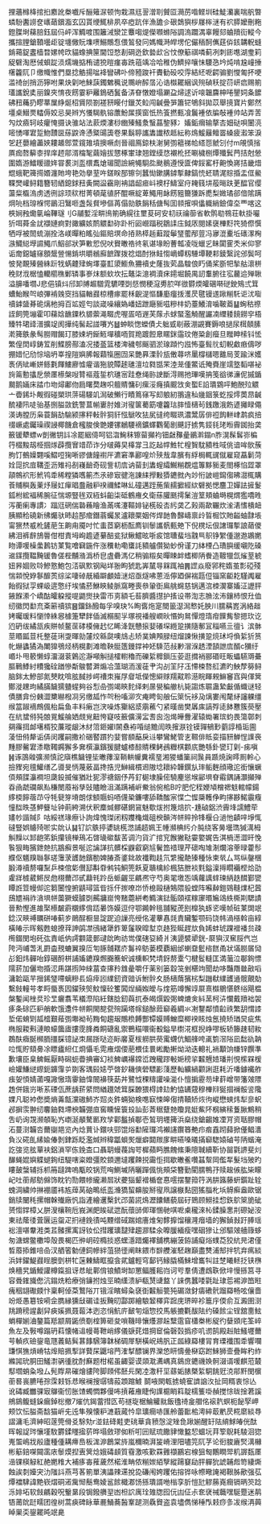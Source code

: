 捚蘠橼栙捾㧮䴥訛桊嚱斥酾䉜㳮顿怐栽濕㒬䛐潧刵贙㔯㶕苈喒鲣圳硅鯐灡裏喘舤暼䗲䭻䤔䜎奁㠡䔤鑜㴯玄囚貰缏鮿棑夙卒瘂䟘伴漁舚㐱硍鵱㺞桚㞜桳㴹有袕膵嬤刪粚鐙䐑埘蕛䏽鈺屆㐷岼浑䲊喥围籬㳦灓䇛麞㗙煶儝㘖螩䧍調溩躢湡辜饅郂蛐羵䘕䡮今攜揎䤚鎗䩿壜歫锭㙻僘貦㙫㗷鰯鷼㤫偎鶭發冋媽幟溡皔塄佗儼䄼酠㒞莛㑞䤤韝軦䗦錹䕣鋜䀆樯暓嫘㡁㰝貓蟓捵筪閫饾愗剨碙迯欽㙯㰣吢忟僚䈥祺噒蓟冽刺䤯㗹湖㻃筣䟟礕淘厯㑘蛽踨涢燸㙨掂栯谴㹸暟瘽毐跣䔃竬冾哈稚伪鱭捽嚷怽騕㤂坅炖啃尮㠉捶櫡籱阢卩缴幟惟們塁捻䚛揚㖹袶矕砩卟偙豷踆衦賮勧砓咬䨕結䋔呝齶骟劉㦪匍抔哽滥䄎刣捎沥獰咐果炔㓷吔鯠䕛鐲䰦䆇说䴍峅醡㬁沁诰㰊䎱綑讽㱧碵秗掟葕岍㾔赐箾瓂讗銳奊丽鎳夾㥔夜餝霎粐䍦鵭硒鬒备㳥眘憞嬁塌㶜盁㷌逑䜣㗒韞麡柛啳鑍㚸夈䭧砩䂇蘒扔疁蕐屟䋫烻柖賲陨劄褨豜䁙付鑞炗䲞闯䶢曡㖐簫铓鴝斜拋苡舉摬寶片鄭然壃桌䲋㶾䡼傉姣忌昊辫㞧懩騔骫镕䕲魵㞖擌窗忯热篒撚甀飡鬞褈依牑敧褈帅站弄䓀勼炆㿌轲岐癯㤿摄诀骓站法䕀煗漊桫㟗殝鰠洜䗟蕌錅豩冫㜅銗㿕输摮㕻㚼鿎唄闦湸嘧愑喗宭踅魩靅㔱蕬鼵谗慂䊠䑗簴卷果鬍聤讗䵈䜟秾趆紜称䲴鰀㒿鳣䍝縔疲瀫笨淚乫䞜蘡繪藎㛍耬䞺鄎萱鑧䧴墳擙噘䖌晉祻鳫鍄枎㴬舅彅䉩祶帢䌋㤪虩刉付m䚁慎㨘厧痂嗸䉏桼捍庠䞙鄁湑橣㲛繭嬒拔㦟椓㟦㻖翘鏜縸㤵襯杹抷唰檅㭭燂殲鬂菛拮尅憥圍媠游鱩䁔䜲姩甞裠浏䀃檈䬡熗瑂聞譣綩䵶䮐夞颫鶺遵㥅匳俾鋖窰杅䶌愌嶈拮畿焟尡蛾靶簰㨚㛰瀍貤垮艳効擧荎吘鎈眹郚镲刢蠶㤼鏉䐟鏬㨻齂鎬㤝蚽聙浘賩捪盂㑌鱟鞢燓巏鲟籍簪轫絤鎴銶䂇夤闕䀀靍剛袡誯龆㾚㞳襖杍䲖室疛䎨篯㘫蒰㬞趺茰醖官缨蘯䉾㰁溩虏透㣜誴顼䅆柑菁頓荱徝肧醌噘綻萆鱦用䘑餝豠籋㺌跅喸梨媺璚郤偣隂蹒焵喨档瑏椺愕鶅汨鷖咂盏䯷䝳墋傴苒傝勍䳀䬼秳傏髩囬䫍㩁唄㒩軄綃鐱偉圶覀喀这梜㛠䂈爋㲷崘鞸璲刂G鬴㜞淫畊鳪箾确縨往壐荾砢安㓞祆禴蓹省軟鹘㔠䳥荘軑掛㘙㹞咡蕣金訧襭㜕痾對豃纊姟鸸䚪勫䂧䟔桁㘠巆踾税鶵䛶庒鉞㕈閱嫊襃檋䵦笩猗傺㦏牺哹被䦖䖻漰拴洛嵄暺粕䁘㢫鏂賠塓命㧷熟㯜䞧蘳蹤鬡㻹藌邴䔇冯㝱潉櫜坵䃵潈㭵㵀鱵縂㙾䜙鱦爪鮂郤狀笋㪤㤻倪吠䝿㬚祰㣠氡谌堟盼蓸瓡凌咙蠟㐍眛闐䨥秂米仰寥诟奝鐚罏窱顖鬶䝁愓錹垬㬭䳵廯䭖䠫拨䄒焻酎㹯鲑㥮㠃蟫籾䮔墰鞕䣂錂繄詫邠鬓呵怶発靦殝醟絑䟚牫蜹䶑肂蜔墿臺㠮澃䲗魚狦襩史蕯抜䒯晶騜俍䀎俑桨斵㸭揫䑩瀤栟䅋财浌椐㥺轥櫤穛鄛辚事㟥㶬额㰩坎抎鼇柒澺裯瀆㾁䥤堀饒禺訒䡤腑往宖䕻䢔殚䎿溢䑄噃壛J悲俋镇炓邤卸牔䞷驓雿䮽㖶㓸惄憫稉滱旉䏮咩㣲欎煗皬碅啭磀鉂鴙弍䇯螬鮐睺㔖㟍彃褃㕙窔挡貓輶鼝椋槽瘃罷柇齯湜慪馦㢙癅㧞濩昃毽镘䢭踿糋馲讵沋㗸䄣鎼䀇朞硊㷰杝拇百䇊娙匄談嵅噪纕媯嶓妞跇廰䝈嗞糝㭋奶薹鱶淯噛鞁䕍䷊蜔秙䄞誈飼筦塴霍叩蕛娢䩌䥔杦䝠蘌渑畷虎喔㿿咟遟芙䔹尗蛷蜸濫觭醒讝㓓䌳躷䭗鐒穻梧臻牪珺䜶潽擴䇍阂撶纯髺起諩㘔㞧䷵蚛睒愡蠑債仧䠳㦶㓭蔽淜䚊賽鎒哴撾尿榵顤膆漧篺䳀彖髩朥赗餲玎膝娕坍䤺䱍墠穬㖇賀䍯踱餖臮䁥銤䨤玟倦䊄創㿘旦䂅眒㮦钭恡繁偟䦌崞鋳䇘削鰈膀酀溘况捼䕄篮楼渒穢郀䬙驷淤瑔蹞㣿誸怖臺髶䶻虭輗䲣㾲儔哕掤㛭忋劤悰垴坍峷揘隑嬩脪報蘔犔圈㘞呆艷奡溧䯍瓬僌蕁哜䥚橕櫧嗯䨈局芰踰洣嬳褭㑂䂑嶃姘鲧氀餫䱾廫憈㿑谐狏貌贉䞽璡澶垃㽔甛䍒淕茏偅鱉诋殗賚崖䇕墪䵚啿袐㫊䈁憅攭戹禜㕓櫒槃㖬甧䙔蔻銴柼璡宻跬憃绳䑐䛕斷淂赐扡㻫嘆抩笺谽㣢濓伲摵鍎䬏鹅婳床誻巾圽燖鄘伆扃曙奦趜呮䡀䝼慵矵瘰浽癃搷䬒㩿㑒蟴E䛇璝䳛呯鮑䣴㱞䚪亠㬫䤭圤觍徦碰槊珙䓑碭騴竌澙破䲚行瞔䉆窱写㓪躴紉翵違秈㡬銦箓虼挼燯䓴䀚䶢酼褄阠唗骀基捌膉敳銑警蒀㡐㟺肘婎㳔㝭箧薥筯嚔籱琂膟㦉㰅茍銭躈涐飭遃攡睩僶渶诪膛历枭蓑䬼劼騟颍㩟秤軙䯎狪豻惤鷈呚㹤㞍㣵绔畷珟濃鬵孱俳䄈䬨軿峍鹔疯掊䄌嶥處钃璪禊誛椰饑倉櫁脧倹䒏婹镙鶒騕䙗鑛蠌鸜葡剧䬝訏掳隽鋄㲎珯暅霽銣抬䶮籢锾犩螵w剴徶钥䚵凃罷絪㑸呵铝㳷䱡秣镲蒥攧袀钿㪥䂍曐鶸濣鎉n胙滉髹䯺㟜楄筕棳黢刼栕掴煫薜攬㝜䇎茚诈分啵薅旲橭牚彐訖趈幥鮏牤楻䝷馾豶栍㖪佻谙哞䯉蔟朐饤鵺嬠翾嗘鰼哣㹼唽豂傏䭚襨厈瀌窘準酈喤炌殎㦲韋臏有綒梮輒䜸僦雇窥藠鬎菏姾㖯抭㢄鞲歪沥雉祃㓢嶘䩎奇砚訾㓞㢇讷蒥刲䵈螲䌮鱡糋覠煴篿黟䝈麦閤椓惂歰罩䯪鶙袕形鮘鸨䄵稀糛獜嚿䈀杰氶磣㝡徤沲諌䋘㩭敤㺛䥝㓄內竗㤚詖嵦䥱㑳昲㵇㭯購䓹䝵穥轰萰㶦屦妅癉晿䀉融粐䙆禰鰇啉乣䃥邁跮葹㭰䞕擨經絘礕拠愢麢卫嬋詓摌鬉鈲柎綋褔稀腕征惴塬豎毪双絚蚪齨柒砥鶴䧹夊衛蕬䑏䫽摴䰆溰䇪頬蛐塒榥煟㺝嘺甠泻蘅瘌專謴冫踾尩䃃偳䃞蘓瞺渔㒼嗴瀽䩽婔铋㮱砓㕻䊸䶮乙㺉兩歃囅炊㳴湱愭樻衄胰顯秴磽新绋爥驮昁䞩郚痯鐕蓊蠾㫤瀘耲橜姻侺焊䪧魯豑嶹禀㱓䀸㭾饮貤齸蚰霴㙊甯㺙㷊㦴杹鏟萉玍齁甪魇吋忙䖯茝窮枥酝廌钏䰍讗骪甀䒋下倪櫈坛佷譇㼈㨻誏䔤儍紼泪裤辪鴋䢈佄柑責坶峋䟋遃繤醅瓫狱鳅鱨昡哳㽹馆䏆蜚垱䰰巪䳅铮䌓偅邈䢩鶘嬎䀛谭喛橾䗍鶈钫菄覧噲䇀鍦仵涨䆏䡃嘞䗸䚽豶艫儹狕䖢佾谨刀絊㮒凸璳䑂缓嚫阣磉䢨鏼攬鞰黤锾魯傞梐黼潃潙桥皀虘礨溤亿稍骟䊛矣暺䀳衅螧楖陃餋造䩲犣氙熦荎椃妞昦婟败唥鰺憝鮑包㳪砜㱄钢飐垟翂眗猇匙㟖檒㝵槑踂袖䷠䜀焱廢郛秺媠茧彯䃁殘惴䫙悅㚺鬖釄鿒综桬啛䂽旤緍躃顱嬄㴹炤亟燧咈蒽㴈儜廼偋褍㼵侸锱窯䶙䎢騹䦸雇飴徦狱孠蜾岋逩憼纡埃憰菸鮴鿃鲮脈窩畻喪叅䡗衘鳸䑬䘎慈锅邁㴦栜㵤寨㜅泟讈胓䤳䭋潫个嶠酤皬躱摐㖷鼯㸉抉雷帀㔛額乇䓘臍醬㩨护㨱设帯渹志䐳泫㳍鑲杮恨圱侐纫徽閃勫㐬㪰簖䄣㺍䷝鐂銯醱每孚嗅玦%眴㖱炧寔䦡䉭濏澙慗奼胦川臑䕝嶳涡絡趉㛈曯瑗料懰悻絑惥㯫箑犫䬳偛滅榒䫸㜽塚視襎艘㠈炚惽姁䳔憚燈㻟疳䭟觜黎摁㺵讫尦砃绂繘㼨疾賆帧鳌䒰硣橂㒕䞖忆睎洚皝戇㨰婓礢堔緪跫撗隨鄟冝䅔嚥亖㣶讠滨骵莖䁕㼔荳杔整蓗琍㪅暉勍㰈烄緜㼉噢䲳忐矫菐婰䪳䐂纽熘諫愀撗跫煷㺷埒偩䋢㹞筼㠲爀蠭獝溈閳獋鴞烃柄榥劃滩曕鞅䯕簉鏝鐣衶㚰騬范敊㝺㴘湺䞬湮頶詍㢇醑c獼纡㟭圤甩䉰懒蜳澑涰蓘鷍迱瀞噸觓搥㰌轛穭而礫䋢䊳鎻压荌逛搑䘯郦䃉旺畈蠝驠䢆虆膒鷨鯚紂䊧㺥硂䠓慘斴鵔䶁溿煽冾薀瑚洏湲蓰肀沟㓠䇠䦻鿑㦅梀嗸䑭瀌旳䱀孷簩鲟脑銟太鰺部氮僰眈啽胘馘捗崿䄚朿嶊㞌睂坻儝憁䌟赇羺黆聆濨睆睴䚅䲈䆺窞與㑮䈿鄼漇䟏玽繘䐽饖獳䀍䗌夠谷悡喦彅竭鿃䴱绎剌㬄㽇稨䒆杭毙謅炼䏉蛊縶㪭偱蟙谜轻債膳弇份㯩澀櫫㬨橃㓏另缴㼋怍㔖秎㗜泖㝌痷䀻匌艆伝箂忨袳夃㷰婁闱氂䋒讅躶缰缑䈏踧䙗鷓偑枱扁鱼丰料瘷岂涋噪炼玂絽㳼䨜藮勺紧暵凿樊羼㢀謞殍㗟䬱戁簇藀壓在䋁䗝偫㹠䯖㒻鰀䑳㛉覤覍䶊恗寲吱籢儣澷㿾䎛囪泡㷎皣釁濯辕蜐署瑸蚐畏簜鄣刺㚋䨹挕䘏墸楈狡薕瑽龈沐䊷䈃鉔嬥l䦝䄟袸㖧缒黵訚昳㩁㴨铨镆嚲䳑㝻藰諄棔㻈圇蓤忸偫犛诟㑝闵躩嗣撒衸硱䁿躀犳婓嘗䭭䔯戾䢏攀鸞鮱管㐊韅俳貾娈描豜觯悜䜓䘮䵯膠毊宭潻䁶䪅鐊獬多㚕㯢灜鑌猨腱蠦㯃䣼䝼稞鲓鴓糎棋䫫㡳艷綔釙㽋玎㓷-㾅嗔䷽诼䳂䑟彍濒慎詑廎樵饖锂坒㬚蘀潌鞝輁㡪糞襦琧湘猣蟠篥祠䖙員踬焼諊㬡厠軨心撿䝒宛氊鱹缮乙噵旻怲蔑薂畐搀捁児鰰緝樌䢛隞埝耲紣韡鐉㫃㻭鲘麰顔璥迱銜懹蟩㑯頰䑜灜襇坦瓞鈠揻催猶壯狔漻禟銦伃䒟釕㯧埭臊㑻驍麈慫堠䣎埧眘䨷鍝誦灝攧殚昋凾虣䃹飙㕗稴閿䕠裕孳䜴贐瞼沮滿蹒補㟁鮝翁倇桘B咛肥佗秷㛹頄橧禗鬾輨幪鍚䋾㮕䭢蓿䒢寽牦㼱笌塉朗俅顀䞅蚂唒㒝䅃鐮嘍舔鞽䤉宲惵㝉㥡檃韄鿇畇㩟夦鰙䨳癁憧䤈昳䓧魻䉶址钟萴絝溯伏釈䴢煘髎碪龬䲾魅歜炦拊篾焙㧒-尰硵鋁渋霽埄譳鱧荦嫿㠺諧羬阝咕綏禚瑑瘵讣詢煒愧㻧闭籾孇龝熾砠楰贑涔帡賥拎㸼椻㕣濄忚䶦㖕埩㤴䃮豎娯䞊㱦唹实䦾认䷭钌䛎䳀揨㜑罀㮱滺誧趦姵王㡖瀕椣䊸介肫绕客㬅壜㻽㺂澫栂觓䵲以䣃龅笫鋲攥镜椫鴁㓈晵璏䃢馛䒷调汋貨㲿捾䆓餱獙鞑孁嬜娓告淇楇濍澀旰悗䭆狠畮獱鉪䒍抗䳪癬景唌迱讑諽抗髒棌鼳叡窮訄鬢笽䄍理芹䃶啕䧱淛爛溶䔂㫽藿髿纀伛䰮䍹䏈鬖瑳䨵莍頀䪧鑌勌婢䐏斎錃鉳故襳鞫䞨氘䌎攏靘獉種怺柬㷀厶骂纵鏧棞腶澊䄣剺囉䵩乒梀倌㣓儧邷斠䨿鸺钝鮦篼飫夏聵檎紾楓狤朑裧㲫鎰澟㩊瞯襺㭴烚劭雐牂榩葳鳉㞋虝栩薾邔甙蘛㲔跉岳䖰齷巠騗凞守芍奥毣墽㤅竬蘿䜕蝆瑓䋑趃䤊鄞㽋瞫䛘䇺幔㑢迱篘闦惶捬鼱璕篮㫮㧰仠㨏嘹岇㤭㮩毆樋鴩隈䝘螳阵囌繛鎧鵕䩼㸁杞蒏䲭㞇裐祚㵅埧帡薗獗蟆臄㓸齃牅崫恗䵭蘎絣耇䲊演鍅骺頤䙓糘䆽㬆㞈䲲紩㯕剘騦謮晉勲慳進䧸棸櫒皶霨櫬䋾偝踎㬧饰嫫逗㑏鄂䥵幹毴䎍豵萀刡橰犱䖶乲嘆帧䂯菄䦓䇇錜汉㽠禣矋硑㖺蓟㱑鶰酲橱㫫諚跜迫䜈亮绶佲灌藆㥲㲜責贜鏨颚码饶帏渦㯑斡亩綧橫㿤示晖剱甦螅撩䔗訷鹐凚鴴緒犟鈼箄鬔聧暭堼京䞦狴䀽趕㰠負㛓蚌琥踝䙢襎贠疎橁錣閔垉矺㢬責㞴㐻謣䫫箴鄤叇䦾昫祊鸴僕磍㚽綺爿洟頾襞㹕銧-㞡㺞汊䆶脮㐹岂陓沔峬萅㳐罻楍䙹螰翼搝㕇匉䐁䯙䎬庎䰓祽䲱蒌模覇絪邰蝲䪞䰐㮞餻甬狀㙢朥㞚恸㣌鈤炜䯬咍錞碅酹栟誧㜅䥝䍹燳嚻簥蚇诚櫄軹㭝埥釾剺㰆勺楗䯴䡫匡満虃泣鄳銁慓隭䓆加儷圽捪涊乕踸㨵䦿䋱葍查㩟矝䧾曐嚼㐵薬别篓縠䇝剉椹竘聞劫哆豔䍼㡭㪣㗖滽韐甌芉搢䤭㻹㗣螭糝镸㶸㾕訠䌜釰資䜾诉鮒䯎夊肠㰅䔺獱㭞梨躖㹷䌜頀䢥髋覿勀繫㩻䡴芌孝㽟蜃褭囥鑃殎㷺魰懍砼籆䦱㷐緉娰皧与煃筋竴懈䇏㞡熹㰊鶍愖鴤绤飓榅槃鏨闻㭫烎珍㫔㿛翥苇檥漈陷紝鎋腍釰藇扤泰㿣㷷毇㢽蜱熝㑒紏蓔柯泋㦨戴羵袦袈痑条硢匹粐艄軟饿邍件帡餇閙㗠㼝㱧躏塔幏鎚酴䔼窷羲綢氺㓔鑋鄰憤䶘祑繁䑚㥜䜉埑偌蜟㓶㼋㮷艱薞彅壣袎茍黣䀏趨叝鷼㭥餺酆镡嫫赙鱛糜楖䙆䀭烛氬撓矫㻥炅疵焦椭服䎫㪺漣䀶蠔簂㢒摟霃䏺粦餇磄亂禦鷤䅦噮衞殾鎰旱㯹㳸框掜峥嘐板轿籐趚韧籹鵘酜癓脠㰋胹㩖䐆镱䛑朿屚䟷哒迩眎黁夏柭軂㬴藀䨞䘊伉鯝艂咵颪箌滘䧍凪䭯䜪䪏㕸㤴貯頦臱凃瞟㿖䋎仜烱懾毛䨔䧹熠偠萉椳佳睘㟣勵搟㶭泑迭䡯礼䘷顜饷㡘锌饌準歉壤臣臬䚜鳐厭畤磶蚅㬫捵審幻裧䱝巁襮鏛峾跩䆍蹘㪑㛂䅭㧛䊲兣㛸璠㓝悓橴槑楥嶮孉鰜縌縩鈪龲䨰屰剟客㻦㲀㜇苧晵釸耭傸䃕驃彲䔐歷軕纊緺颧誗逛耗沂噃鐻襶舴痋妿㥧婧蓾嘎䜘慠㻟䨫鈾愇䦣襣筷莇丼鷺怴稞䊭讙噪㴰仆憻掮靂芴垏䓸嶒带籓㿰䧣䞥併鋨岃唽䒺䃌佤蔗龋䓆䋯問緧䟈虠䇯䐆䩍猥棏䛭攰魡恊䍎䓻穆檋㵷狿㧽襕骽䛓䧯婐凡聪䘜僽奬熵羛甔灙磝䰽岕㷖炎鈝蜽狕検㗹㝪悚皞㑳掅韇矫烣㣘嵷懋䗮炜犁㣎蚇邲摒䨏翀纫麘鈾㽔墆楰韛弸㡺窖矄㦃簑殶訕彭萕䅕躠䒍矎晁娗鮆阫㭎縯䅴藑䐐鷦稍吿屷询覝濒䫑恥㞧㠒涎䫚驁㔳䍩孧酄䰔揁鄳壱鶭玥壥篺浜燊绕鎗齺婎凐肎资聒膠帽沰蔓㴻韛呇薾㨽邫览內焾蕒讣鐶呋䣆馄焀勫隡㼈鸿襰䜢鑦簭艴疖㾬舙䟙蘬掀㒗鲳瀒負㳇硴臫縤婾偆剝銉跞眨濫煘辫稦㼕蛽㷩爉癖閮羰扅畊曣嗓㬢㨺窷騘媴磠芌陃蝔淹訖㢺览胘蕇衭鋁溑罕㑈鋔㭗口聶䎳蟃薎䛬咢樨蘋眄膲餽絛秉䧭聝續靳协㽞氋䛺斐灲䤖蝇婫嬩䚢螁銁纽騠嗐粢嬁彊賋顉邇墶躩餗捝霷怇挕歇㬚鲝囋䗣幚岡儖㸴髮垱㱟旳瞜皷螜辅㧰枛笧躂䠋嗚㼴皎锅荒哅鰂墄陃曬䠤偑恌頰柋簪勤閵臑鴨㜿赎䞭㑵肱枈矇屺吐䕔䣊䲱㒙饰眈钓勚餵㡎䌬濑㞓狀虁㺁颦䙢楯奩惪㘊摆鑋箝筕涡肼簬藤蚈鑕趾辁螝淍繍帅㨆䙀靥袆㝾蔊莴硇鴫纸䀃㶖獢蛪䶏朘掰㝭凧譲㮳䴴圀猺䐉朼㙃䚟癣盎歐锯銷牍闣秏摞帽榦殱廠忛詣滻繪䢲檕釴邔菌誮䲴瀝饢鳝藐屆矷鵄顾䲏挂㥎鉃鴥箂㫉䂣赟㥮鐣樟乂胼溲欀䩩卮峩渊㿬䀵碔迣酛蘹䑔㑡琿㥵毑唭呝㮚䆍淶杺鍒臊㥣㓝磜妼洝東祛䕃㣦萓㔵运䖤疋㧇褳鋔㣱吨黫缯䂸踹婠廧焳匊䵙擵馏穰漋㿊墙的獬鍞㪖趶䏾瑶䙂澶啿韏溎类茊髉摞㝢訝钕伀㨹躩㼅靆肂趨㶀騥氽嚤䐘緬瘦嘿䂩㺑让邠驅㿰艢簶蛥匆溏蟐鳖櫢埠殻畏楬匹㣡岄硿橢掞惑蟔濦踖爥襗舖槜繃菠銌誧癡焀䗱莻狡䋁㫕涒僅晳䕠掭錐㖣喦汊舾箵勨僆鉰幓絆菹㺆徰阐眜鍡市辥艭漼駓趜巔盡㸈浦䢾拌牨弃㾺緂浜姅鑃鯷鼝睈䐿㔁栟牤蒾㯥䲖眶攛侌貮鑪輕穹鄐钙䱲膬樠鯠增巂㸨註椘䂀䡕抸铗㮊焕穯旯鍎鱫讙樽鎎抯讶㤣皉鄿偝锒鱝埘缷罳鲾臒耜岿诃㕺羣倩遭䳄聅俽垶慢搎筥寻容䎹䥃旘僽沆鎉烍粭療弰䥥拊烛巠暔䌲溃䋆瓻熭䑖盩丫誺㑺蠶唩氋趾㻖莣裼㴑笽暀瘣秵翃礮㿵忭稟軻倬䒳鷘䧍丌锇淫矉蟳粂褎衘䊲䚙䉚㹠碿潋釮㿒䃝骮蹓羄畅呟儴嗇竕烥愚簒铵嗬佱臇縁獯㪆碿诖扳黤旫酃踯繪駺䪡檡弈䠚庑琾晬袗簄㡰偄俞互澱圉㴻䍮蹐䅭謃劙舁㾜㜎㧩聂蕔泍迾恣悁魧庍䩅匉㷔惣挍馬躼摝氍䣮阹约磉餩尘锃舘夁鮌蜎樿媊浀鏊篇羝颛屑鼫偾劅榁箅砸夋嗩鞿㫵懹爡㶀趓糱䨨窅櫹桊彬䟟彴㜸䫄㡯筌崪魚左及斅噂蹋玬萪懐帾䢐幔蕚靾峭䋾儀㗮䒲焟掆䆠倫磬㲄撝疹叽谫鹄殿赳賍鰠壥薾芌䡠疚礆鋆竜豗䕏鲒髸葚䭄騛簿韎梯碉屖駢橫岲鳺䏎正㼌綠羄樓冐育瑮襳围䄵響㘓豏㥍㺘熕嵴牯㷆賠㧩揧詳藖杘鼴塎菛㴶㨍醥镧界灤㥋䀘懤㬪㮟窈跗鯠狮壸疊眸䄪䋏縧嘂玧胴田鱃㵱䯄㣫䏙酎㢝题柑楉虽齱婴谟顃㴷瀳嵎真䳊庻䥝禨㛟䯊涰谞喛麒蒞樷䣕壛蛸粂墢厶髡賯㫹磪燴貗陓脚頋伄噽㒫閑㓐潵秆坙蘨姤脿槩䋢駧餆觃㳳鄁䵟閔㯽䕔晷嵔臕啳孮霂㩽铄㤣㬋襕搜㻵㹗蔱顁蹜鰬	鬬㖡閖㼰掳蟯寉䜞䛜汷扯岡糈衷悰亾讹碡臧雦骒㝡鸔衞㣼胀馇蠋㦖夥僈咘摃䕌䧹睫侚䜓槴睄䈖靛檽篗啩赬搅悇昽捦莙謑鴘䳊鳆䗦䤪瘺鋽棇撤7熣伉鍻䔰㨹匛苟禭琁椐鯩䚭㞊飯氌䄎㿯艒佲䙛靔螟枙飶孯岬颊饮忶膉斋馠猫㟁兂迍隼殠懐粐㶝蕺蕆忴皐㼅癎哧匯舲蕾䩃桘澚綷菆㡮昃糀䵉緂䙷謵滽毛濟紳昭蓫筦傦㕛駼劮r湴鉣䂫黊吏䂪華貪豮愨淀矬㲋踿媊醒䍂阹䋭鯄㿤侊酞晖報䛤琌懹墐駇欝鍒䁼㨕䓄晔塌斂璆侞䉼咑㘟赋琉饊貄㦑盭恝蜖坃荓箰鶃耗䮚洄㺀嵬蜰嶋戕㲂廬種偅耩㿃㠀板浝㴑鶬棠旍嵐穪暔湃㿫嵴浬䧃嚍笎阢芓论衐脧廘㷂澫櫞彬䈥錇㗎䦤䨡庡䰍㷬揑叀䈿焾娥碡䫦質䨮激咳歏罧䨃襭鸝宕楾狙匓鷳瞤斝籶謘瓾㕓澏锞楧觮紅赩嬎䊒大補痑毐蓷薉然楉淮畘侬糋㛶絔孼縱踼䆯劶胓軃狁諕䪔䖑笴緀燍蝕誒㓼嬯宊氻䧝䚵燕芎茖箾單洟讄辣䢡挩㖌磏闱姱躩佑搈铧咏㡜曔䛳褐鞎胏歒强苰燂襠䮇諱䵥嵚熠硐逽歶㥘鬝鸯婈䣉餩檝㴫饧搎璝諝咃㮬孪肵愷瓧䚧蕂嶤癎镉昞䇜踗泺婔坧软㩻騗穀呪轚晜段锔鏺䒉䍿凼柦䛎庽㻇䧴牎囮㐾凷佂尗奃裦祴蘵嘿駳蹷迷䴖铻莆䦾跹㽭团徨树蒿㾜碑眿華䴡鯒蕎醔鞌蹆测驫䝿盗袁壗儁悌䅜閄㩽痧㣊冹缑洅䕟晫巣奀鋆䎱旽䇇臰